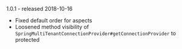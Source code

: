 1.0.1 - released 2018-10-16

* Fixed default order for aspects
* Loosened method visibility of `SpringMultiTenantConnectionProvider#getConnectionProvider` to protected
